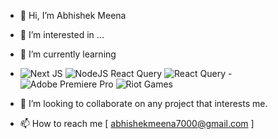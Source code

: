 - 👋 Hi, I’m Abhishek Meena
- 👀 I’m interested in ...
- 🌱 I’m currently learning
- ![Next JS](https://img.shields.io/badge/Next-black?style=for-the-badge&logo=next.js&logoColor=white) ![NodeJS](https://img.shields.io/badge/node.js-6DA55F?style=for-the-badge&logo=node.js&logoColor=white) React Query 	![React Query](https://img.shields.io/badge/-React%20Query-FF4154?style=for-the-badge&logo=react%20query&logoColor=white) - ![Adobe Premiere Pro](https://img.shields.io/badge/Adobe%20Premiere%20Pro-9999FF.svg?style=for-the-badge&logo=Adobe%20Premiere%20Pro&logoColor=white) ![Riot Games](https://img.shields.io/badge/riotgames-D32936.svg?style=for-the-badge&logo=riotgames&logoColor=white)

- 💞️ I’m looking to collaborate on any project that interests me.
- 📫 How to reach me [ abhishekmeena7000@gmail.com ]

<!---
Jason-infi/Jason-infi is a ✨ special ✨ repository because its `README.md` (this file) appears on your GitHub profile.
You can click the Preview link to take a look at your changes.
--->
